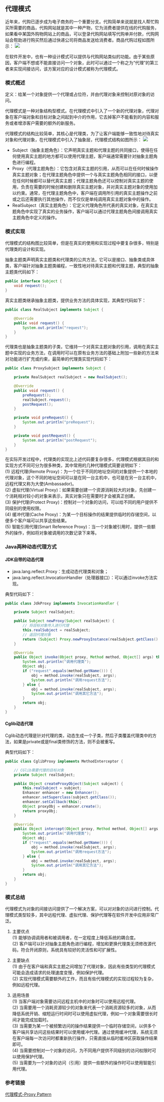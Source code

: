 ## 代理模式

近年来，代购已逐步成为电子商务的一个重要分支。代购简单来说就是找人帮忙购买所需要的商品，代购网站就是其中一种产物，它为消费者提供在线的代购服务，如果看中某国外购物网站上的商品，可以登录代购网站填写代购单并付款，代购网站会帮助进行购买然后通过快递公司将商品发送给消费者。商品代购过程如图所示：
![](image/商品代购过程图.png)

在软件开发中，也有一种设计模式可以提供与代购网站类似的功能。由于某些原因，客户端不想或不能直接访问一个对象，此时可以通过一个称之为“代理”的第三者来实现间接访问，该方案对应的设计模式被称为代理模式。

### 模式概述

定义：给某一个对象提供一个代理或占位符，并由代理对象来控制对原对象的访问。

代理模式是一种对象结构型模式。在代理模式中引入了一个新的代理对象，代理对象在客户端对象和目标对象之间起到中介的作用，它去掉客户不能看到的内容和服务或者增添客户需要的额外的新服务。

代理模式的结构比较简单，其核心是代理类，为了让客户端能够一致性地对待真实对象和代理对象，在代理模式中引入了抽象层，代理模式结构如图所示：
![](image/代理模式结构图.png)

* Subject（抽象主题角色）：它声明真实主题和代理主题的共同接口，使得在任何使用真实主题的地方都可以使用代理主题，客户端通常需要针对抽象主题角色进行编程。
* Proxy（代理主题角色）：它包含对真实主题的引用，从而可以在任何时候操作真实主题对象；在代理主题角色中提供一个与真实主题角色相同的接口，以便在任何时候都可以替代真实主题；代理主题角色还可以控制对真实主题的使用，负责在需要的时候创建和删除真实主题对象，并对真实主题对象的使用加以约束。通常，在代理主题角色中，客户端在调用所引用的真实主题操作之前或之后还需要执行其他操作，而不仅仅是单纯调用真实主题对象中的操作。
* RealSubject（真实主题角色）：它定义代理角色所代表的真实对象，在真实主题角色中实现了真实的业务操作，客户端可以通过代理主题角色间接调用真实主题角色中定义的操作。

### 模式实现

代理模式的结构图比较简单，但是在真实的使用和实现过程中要复杂很多，特别是代理类的设计和实现。

抽象主题类声明真实主题类和代理类的公共方法，它可以是接口、抽象类或具体类，客户端针对抽象主题类编程，一致性地对待真实主题和代理主题，典型的抽象主题类代码如下：
```java
public interface Subject {
    void request();
}

```

真实主题类继承抽象主题类，提供业务方法的具体实现，其典型代码如下：

```java
public class RealSubject implements Subject {

    @Override
    public void request() {
        System.out.println("request");
    }
}
```

代理类也是抽象主题类的子类，它维持一个对真实主题对象的引用，调用在真实主题中实现的业务方法，在调用时可以在原有业务方法的基础上附加一些新的方法来对功能进行扩充或约束，最简单的代理类实现代码如下：
```java
public class ProxySubject implements Subject {

    private RealSubject realSubject = new RealSubject();

    @Override
    public void request() {
        preRequest();
        realSubject.request();
        postRequest();
    }

    private void preRequest() {
        System.out.println("preRequest");
    }

    private void postRequest() {
        System.out.println("postRequest");
    }
}
```

在实际开发过程中，代理类的实现比上述代码要复杂很多，代理模式根据其目的和实现方式不同可分为很多种类，其中常用的几种代理模式简要说明如下：<br/>
(1) 远程代理(Remote Proxy)：为一个位于不同的地址空间的对象提供一个本地的代理对象，这个不同的地址空间可以是在同一台主机中，也可是在另一台主机中，远程代理又称为大使(Ambassador)。<br/>
(2) 虚拟代理(Virtual Proxy)：如果需要创建一个资源消耗较大的对象，先创建一个消耗相对较小的对象来表示，真实对象只在需要时才会被真正创建。<br/>
(3) 保护代理(Protect Proxy)：控制对一个对象的访问，可以给不同的用户提供不同级别的使用权限。<br/>
(4) 缓冲代理(Cache Proxy)：为某一个目标操作的结果提供临时的存储空间，以便多个客户端可以共享这些结果。<br/>
(5) 智能引用代理(Smart Reference Proxy)：当一个对象被引用时，提供一些额外的操作，例如将对象被调用的次数记录下来等。

### Java两种动态代理方式

#### JDK自带的动态代理
* java.lang.reflect.Proxy：生成动态代理类和对象；
* java.lang.reflect.InvocationHandler（处理器接口）：可以通过invoke方法实现。

典型代码如下：
```java
public class JdkProxy implements InvocationHandler {

    private Subject realSubject;

    public Subject newProxy(Subject realSubject) {
        // 将目标对象传入进行代理
        this.realSubject = realSubject;
        // 返回代理对象
        return (Subject) Proxy.newProxyInstance(realSubject.getClass().getClassLoader(), realSubject.getClass().getInterfaces(), this);
    }

    @Override
    public Object invoke(Object proxy, Method method, Object[] args) throws Throwable {
        System.out.println("调用代理类");
        Object obj;
        if ("request".equals(method.getName())) {
            obj = method.invoke(realSubject, args);
            System.out.println("调用request方法");
        } else {
            obj = method.invoke(realSubject, args);
            System.out.println("调用其它方法");
        }
        return obj;
    }
}
```

#### Cglib动态代理

Cglib动态代理是针对代理的类，动态生成一个子类，然后子类覆盖代理类中的方法，如果是private或是final类修饰的方法，则不会被重写。

典型代码如下：
```java
public class CglibProxy implements MethodInterceptor {

    // CGlib需要代理的目标对象
    private Subject realSubject;

    public Object createProxyObject(Subject subject) {
        this.realSubject = subject;
        Enhancer enhancer = new Enhancer();
        enhancer.setSuperclass(subject.getClass());
        enhancer.setCallback(this);
        Object proxyObj = enhancer.create();
        return proxyObj;
    }

    @Override
    public Object intercept(Object proxy, Method method, Object[] args, MethodProxy methodProxy) throws Throwable {
        System.out.println("调用代理类");
        Object obj;
        if ("request".equals(method.getName())) {
            obj = method.invoke(realSubject, args);
            System.out.println("调用request方法");
        } else {
            obj = method.invoke(realSubject, args);
            System.out.println("调用其它方法");
        }
        return obj;
    }
}
```

### 模式总结

代理模式为对象的间接访问提供了一个解决方案，可以对对象的访问进行控制。代理模式类型较多，其中远程代理、虚拟代理、保护代理等在软件开发中应用非常广泛。

1. 主要优点<br/>
(1) 能够协调调用者和被调用者，在一定程度上降低系统的耦合度。<br/>
(2) 客户端可以针对抽象主题角色进行编程，增加和更换代理类无须修改源代码，符合开闭原则，系统具有较好的灵活性和可扩展性。

2. 主要缺点<br/>
(1) 由于在客户端和真实主题之间增加了代理对象，因此有些类型的代理模式可能会造成请求的处理速度变慢，例如保护代理。<br/>
(2) 实现代理模式需要额外的工作，而且有些代理模式的实现过程较为复杂，例如远程代理。

3. 适用场景<br/>
(1) 当客户端对象需要访问远程主机中的对象时可以使用远程代理。<br/>
(2) 当需要用一个消耗资源较少的对象来代表一个消耗资源较多的对象，从而降低系统开销、缩短运行时间时可以使用虚拟代理，例如一个对象需要很长时间才能完成加载时。<br/>
(3) 当需要为某一个被频繁访问的操作结果提供一个临时存储空间，以供多个客户端共享访问这些结果时可以使用缓冲代理。通过使用缓冲代理，系统无须在客户端每一次访问时都重新执行操作，只需直接从临时缓冲区获取操作结果即可。<br/>
(4) 当需要控制对一个对象的访问，为不同用户提供不同级别的访问权限时可以使用保护代理。<br/>
(5) 当需要为一个对象的访问（引用）提供一些额外的操作时可以使用智能引用代理。

### 参考链接
[代理模式-Proxy Pattern](https://gof.quanke.name/%E4%BB%A3%E7%90%86%E6%A8%A1%E5%BC%8F-Proxy%20Pattern.html)




